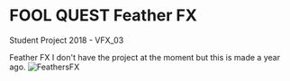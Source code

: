 # FOOL QUEST Feather FX
 Student Project 2018 - VFX_03

Feather FX
I don't have the project at the moment but this is made a year ago.
![FeathersFX](https://user-images.githubusercontent.com/43956936/70379210-192e3180-192a-11ea-9c1f-04302492473f.gif)
